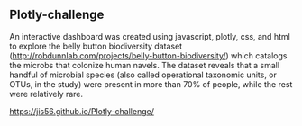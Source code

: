 ## Plotly-challenge

An interactive dashboard was created using javascript, plotly, css, and html to explore the belly button biodiversity dataset (http://robdunnlab.com/projects/belly-button-biodiversity/) which catalogs the microbs that colonize human navels. The dataset reveals that a small handful of microbial species (also called operational taxonomic units, or OTUs, in the study) were present in more than 70% of people, while the rest were relatively rare.

 https://jis56.github.io/Plotly-challenge/
